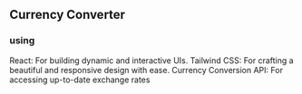 ## Currency Converter

### using

React: For building dynamic and interactive UIs.
Tailwind CSS: For crafting a beautiful and responsive design with ease.
Currency Conversion API: For accessing up-to-date exchange rates
